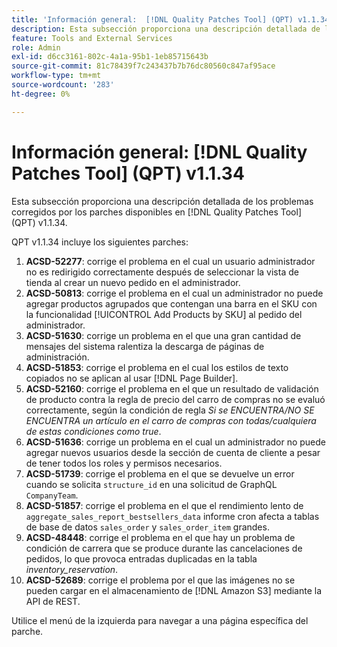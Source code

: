 ```yaml
---
title: 'Información general:  [!DNL Quality Patches Tool] (QPT) v1.1.34'
description: Esta subsección proporciona una descripción detallada de los problemas corregidos por los parches disponibles en  [!DNL Quality Patches Tool] (QPT) v1.1.34.
feature: Tools and External Services
role: Admin
exl-id: d6cc3161-802c-4a1a-95b1-1eb85715643b
source-git-commit: 81c78439f7c243437b7b76dc80560c847af95ace
workflow-type: tm+mt
source-wordcount: '283'
ht-degree: 0%

---
```


# Información general: [!DNL Quality Patches Tool] (QPT) v1.1.34

Esta subsección proporciona una descripción detallada de los problemas corregidos por los parches disponibles en [!DNL Quality Patches Tool] (QPT) v1.1.34.

QPT v1.1.34 incluye los siguientes parches:

1. **ACSD-52277**: corrige el problema en el cual un usuario administrador no es redirigido correctamente después de seleccionar la vista de tienda al crear un nuevo pedido en el administrador.
1. **ACSD-50813**: corrige el problema en el cual un administrador no puede agregar productos agrupados que contengan una barra en el SKU con la funcionalidad [!UICONTROL Add Products by SKU] al pedido del administrador.
1. **ACSD-51630**: corrige un problema en el que una gran cantidad de mensajes del sistema ralentiza la descarga de páginas de administración.
1. **ACSD-51853**: corrige el problema en el cual los estilos de texto copiados no se aplican al usar [!DNL Page Builder].
1. **ACSD-52160**: corrige el problema en el que un resultado de validación de producto contra la regla de precio del carro de compras no se evaluó correctamente, según la condición de regla *Si se ENCUENTRA/NO SE ENCUENTRA un artículo en el carro de compras con todas/cualquiera de estas condiciones como true*.
1. **ACSD-51636**: corrige un problema en el cual un administrador no puede agregar nuevos usuarios desde la sección de cuenta de cliente a pesar de tener todos los roles y permisos necesarios.
1. **ACSD-51739**: corrige el problema en el que se devuelve un error cuando se solicita `structure_id` en una solicitud de GraphQL `CompanyTeam`.
1. **ACSD-51857**: corrige el problema en el que el rendimiento lento de `aggregate_sales_report_bestsellers_data` informe cron afecta a tablas de base de datos `sales_order` y `sales_order_item` grandes.
1. **ACSD-48448**: corrige el problema en el que hay un problema de condición de carrera que se produce durante las cancelaciones de pedidos, lo que provoca entradas duplicadas en la tabla *inventory_reservation*.
1. **ACSD-52689**: corrige el problema por el que las imágenes no se pueden cargar en el almacenamiento de [!DNL Amazon S3] mediante la API de REST.

Utilice el menú de la izquierda para navegar a una página específica del parche.
